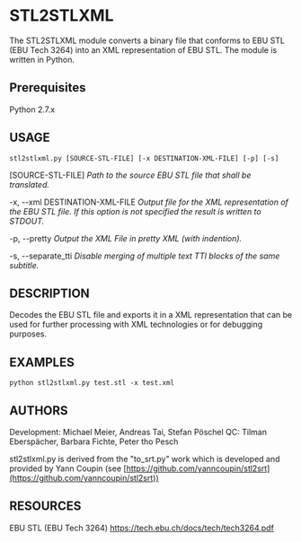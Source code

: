 # STL2STLXML
The STL2STLXML module converts a binary file that conforms to EBU STL (EBU Tech 3264) into an XML representation of EBU STL. The module is written in Python.

## Prerequisites
Python 2.7.x

## USAGE

    stl2stlxml.py [SOURCE-STL-FILE] [-x DESTINATION-XML-FILE] [-p] [-s]

[SOURCE-STL-FILE] <i>Path to the source EBU STL file that shall be translated.</i>

-x, --xml DESTINATION-XML-FILE <i>Output file for the XML representation of the EBU STL file. If this option is not specified the result is written to STDOUT.</i>

-p, --pretty <i>Output the XML File in pretty XML (with indention).</i>

-s, --separate_tti <i>Disable merging of multiple text TTI blocks of the same subtitle.</i>


## DESCRIPTION
Decodes the EBU STL file and exports it in a XML representation that can be used for further processing with XML technologies or for debugging purposes.

## EXAMPLES
    python stl2stlxml.py test.stl -x test.xml

## AUTHORS
Development: Michael Meier, Andreas Tai, Stefan Pöschel
QC: Tilman Eberspächer, Barbara Fichte, Peter tho Pesch

stl2stlxml.py is derived from the  "to_srt.py" work which
is developed and provided by Yann Coupin (see [https://github.com/yanncoupin/stl2srt](https://github.com/yanncoupin/stl2srt))

## RESOURCES
EBU STL (EBU Tech 3264) https://tech.ebu.ch/docs/tech/tech3264.pdf
